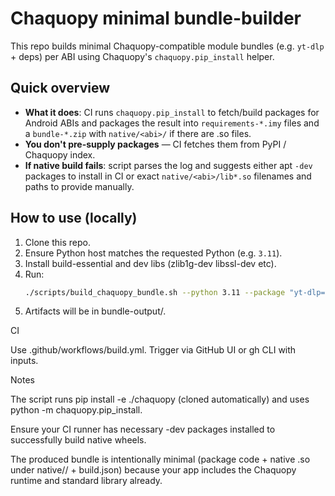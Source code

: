 # Chaquopy minimal bundle-builder

This repo builds minimal Chaquopy-compatible module bundles (e.g. `yt-dlp` + deps) per ABI using Chaquopy's `chaquopy.pip_install` helper.

## Quick overview

- **What it does**: CI runs `chaquopy.pip_install` to fetch/build packages for Android ABIs and packages the result into `requirements-*.imy` files and a `bundle-*.zip` with `native/<abi>/` if there are .so files.
- **You don't pre-supply packages** — CI fetches them from PyPI / Chaquopy index.
- **If native build fails**: script parses the log and suggests either apt `-dev` packages to install in CI or exact `native/<abi>/lib*.so` filenames and paths to provide manually.

## How to use (locally)
1. Clone this repo.
2. Ensure Python host matches the requested Python (e.g. `3.11`).
3. Install build-essential and dev libs (zlib1g-dev libssl-dev etc).
4. Run:
   ```bash
   ./scripts/build_chaquopy_bundle.sh --python 3.11 --package "yt-dlp==2025.08.01" --abi arm64-v8a --abi x86_64

5. Artifacts will be in bundle-output/.



CI

Use .github/workflows/build.yml. Trigger via GitHub UI or gh CLI with inputs.

Notes

The script runs pip install -e ./chaquopy (cloned automatically) and uses python -m chaquopy.pip_install.

Ensure your CI runner has necessary -dev packages installed to successfully build native wheels.

The produced bundle is intentionally minimal (package code + native .so under native/<abi>/ + build.json) because your app includes the Chaquopy runtime and standard library already.
